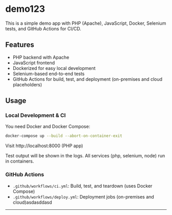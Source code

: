 # demo123

This is a simple demo app with PHP (Apache), JavaScript, Docker, Selenium tests, and GitHub Actions for CI/CD.

## Features
- PHP backend with Apache
- JavaScript frontend
- Dockerized for easy local development
- Selenium-based end-to-end tests
- GitHub Actions for build, test, and deployment (on-premises and cloud placeholders)

## Usage



### Local Development & CI
You need Docker and Docker Compose:
```bash
docker-compose up --build --abort-on-container-exit
```
Visit http://localhost:8000 (PHP app)

Test output will be shown in the logs. All services (php, selenium, node) run in containers.

### GitHub Actions
- `.github/workflows/ci.yml`: Build, test, and teardown (uses Docker Compose)
- `.github/workflows/deploy.yml`: Deployment jobs (on-premises and cloud)asdasddasd

---